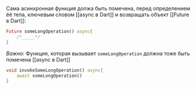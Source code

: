 Сама асинхронная функция должа быть помечена, перед определением ёё тела, ключевым словом [[async в Dart]] и возвращать объект [[Future в Dart]]:
```dart
Future someLongOperation() async{
	/*_____*/
}
```

*Важно*: Функция, которая вызывает `someLongOperation` должна тоже быть помечена [[async в Dart]]
```dart
void invokeSomeLongOperation() async{
	await someLongOperation()
}
```